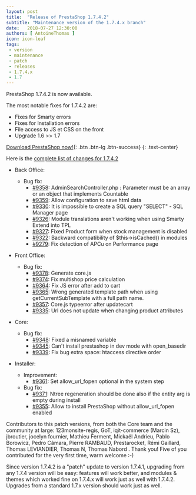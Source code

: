 ```yaml
---
layout: post
title:  "Release of PrestaShop 1.7.4.2"
subtitle: "Maintenance version of the 1.7.4.x branch"
date:   2018-07-27 12:30:00
authors: [ AntoineThomas ]
icon: icon-leaf
tags:
 - version
 - maintenance
 - patch
 - releases
 - 1.7.4.x
 - 1.7
---
```


PrestaShop 1.7.4.2 is now available.

The most notable fixes for 1.7.4.2 are:

* Fixes for Smarty errors
* Fixes for Installation errors
* File access to JS et CSS on the front
* Upgrade 1.6 >> 1.7


[Download PrestaShop now!](https://www.prestashop.com/en/download){: .btn .btn-lg .btn-success}
{: .text-center}

Here is the [complete list of changes for 1.7.4.2](https://github.com/PrestaShop/PrestaShop/milestone/46)

- Back Office:
  - Bug fix:
    - [#9358](https://github.com/PrestaShop/PrestaShop/pull/9358): AdminSearchController.php : Parameter must be an array or an object that implements Countable
    - [#9359](https://github.com/PrestaShop/PrestaShop/pull/9359): Allow configuration to save html data
    - [#9330](https://github.com/PrestaShop/PrestaShop/pull/9330): It is impossible to create a SQL query "SELECT"  - SQL Manager page
    - [#9326](https://github.com/PrestaShop/PrestaShop/pull/9326): Module translations aren't working when using Smarty Extend into TPL
    - [#9327](https://github.com/PrestaShop/PrestaShop/pull/9327): Fixed Product form when stock management is disabled
    - [#9322](https://github.com/PrestaShop/PrestaShop/pull/9322): Backward compatibility of  $this->isCached() in modules
    - [#9279](https://github.com/PrestaShop/PrestaShop/pull/9279): Fix detection of APCu on Performance page

- Front Office:
  - Bug fix:
    - [#9378](https://github.com/PrestaShop/PrestaShop/pull/9378): Generate core.js
    - [#9374](https://github.com/PrestaShop/PrestaShop/pull/9374): Fix multishop price calculation
    - [#9364](https://github.com/PrestaShop/PrestaShop/pull/9364): Fix JS error after add to cart
    - [#9365](https://github.com/PrestaShop/PrestaShop/pull/9365): Wrong generated template path when using getCurrentSubTemplate with a full path name.
    - [#9357](https://github.com/PrestaShop/PrestaShop/pull/9357): Core.js typeerror after updatecart
    - [#9335](https://github.com/PrestaShop/PrestaShop/pull/9335): Url does not update when changing product attributes 

- Core:
  - Bug fix:
    - [#9348](https://github.com/PrestaShop/PrestaShop/pull/9348): Fixed a misnamed variable
    - [#9345](https://github.com/PrestaShop/PrestaShop/pull/9345): Can't install prestashop in dev mode with open_basedir
    - [#9339](https://github.com/PrestaShop/PrestaShop/pull/9339): Fix bug extra space: htaccess directive order

- Installer:
  - Improvement:
    - [#9361](https://github.com/PrestaShop/PrestaShop/pull/9361): Set allow_url_fopen optional in the system step
  - Bug fix:
    - [#9371](https://github.com/PrestaShop/PrestaShop/pull/9371): Ntree regeneration should be done also if the entity arg is empty during install
    - [#9355](https://github.com/PrestaShop/PrestaShop/pull/9355): Allow to install PrestaShop without allow_url_fopen enabled


Contributors to this patch versions, from both the Core team and the community at large: 123monsite-regis, GoT, iqit-commerce (Marcin Sz), jbroutier, jocelyn fournier, Mathieu Ferment, Mickaël Andrieu, Pablo Borowicz, Pedro Câmara, Pierre RAMBAUD, Prestarocket, Rémi Gaillard, Thomas LEVIANDIER, Thomas N, Thomas Nabord . Thank you! Five of you contributed for the very first time, warm welcome :-)

Since version 1.7.4.2 is a "patch" update to version 1.7.4.1, upgrading from any 1.7.4 version will be easy: features will work better, and modules & themes which worked fine on 1.7.4.x will work just as well with 1.7.4.2.<br/>
Upgrades from a standard 1.7.x version should work just as well.
